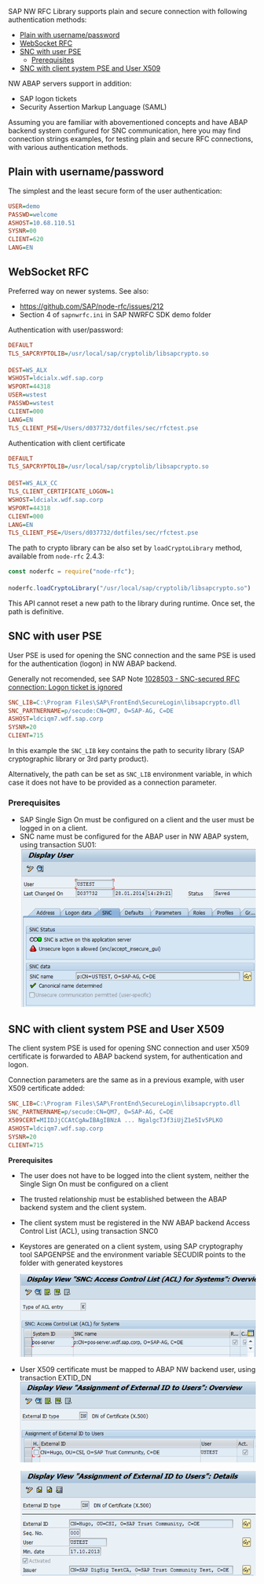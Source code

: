 SAP NW RFC Library supports plain and secure connection with following authentication methods:

- [Plain with username/password](#plain-with-usernamepassword)
- [WebSocket RFC](#websocket-rfc)
- [SNC with user PSE](#snc-with-user-pse)
  - [Prerequisites](#prerequisites)
- [SNC with client system PSE and User X509](#snc-with-client-system-pse-and-user-x509)

NW ABAP servers support in addition:

- SAP logon tickets
- Security Assertion Markup Language (SAML)

Assuming you are familiar with abovementioned concepts and have ABAP backend system configured for SNC communication, here you may find connection strings examples, for testing plain and secure RFC connections, with various authentication methods.

## Plain with username/password

The simplest and the least secure form of the user authentication:

```ini
USER=demo
PASSWD=welcome
ASHOST=10.68.110.51
SYSNR=00
CLIENT=620
LANG=EN
```

## WebSocket RFC

Preferred way on newer systems. See also:

- https://github.com/SAP/node-rfc/issues/212
- Section 4 of `sapnwrfc.ini` in SAP NWRFC SDK demo folder

Authentication with user/password:

```ini
DEFAULT
TLS_SAPCRYPTOLIB=/usr/local/sap/cryptolib/libsapcrypto.so

DEST=WS_ALX
WSHOST=ldcialx.wdf.sap.corp
WSPORT=44318
USER=wstest
PASSWD=wstest
CLIENT=000
LANG=EN
TLS_CLIENT_PSE=/Users/d037732/dotfiles/sec/rfctest.pse
```

Authentication with client certificate

```ini
DEFAULT
TLS_SAPCRYPTOLIB=/usr/local/sap/cryptolib/libsapcrypto.so

DEST=WS_ALX_CC
TLS_CLIENT_CERTIFICATE_LOGON=1
WSHOST=ldcialx.wdf.sap.corp
WSPORT=44318
CLIENT=000
LANG=EN
TLS_CLIENT_PSE=/Users/d037732/dotfiles/sec/rfctest.pse
```

The path to crypto library can be also set by `loadCryptoLibrary` method, available from `node-rfc` 2.4.3:

```js
const noderfc = require("node-rfc");

noderfc.loadCryptoLibrary("/usr/local/sap/cryptolib/libsapcrypto.so")
```

This API cannot reset a new path to the library during runtime. Once set, the path is definitive.

## SNC with user PSE

User PSE is used for opening the SNC connection and the same PSE is used for the authentication (logon) in NW ABAP backend.

Generally not recomended, see SAP Note [1028503 - SNC-secured RFC connection: Logon ticket is ignored](https://launchpad.support.sap.com/#/notes/1028503)

```ini
SNC_LIB=C:\Program Files\SAP\FrontEnd\SecureLogin\libsapcrypto.dll
SNC_PARTNERNAME=p/secude:CN=QM7, O=SAP-AG, C=DE
ASHOST=ldciqm7.wdf.sap.corp
SYSNR=20
CLIENT=715
```

In this example the `SNC_LIB` key contains the path to security library (SAP cryptographic library or 3rd party product).

Alternatively, the path can be set as `SNC_LIB` environment variable, in which case it does not have to be provided as a connection parameter.

### Prerequisites

- SAP Single Sign On must be configured on a client and the user must be logged in on a client.
- SNC name must be configured for the ABAP user in NW ABAP system, using transaction SU01:
   ![su01](assets/SU01-SNC.png)

## SNC with client system PSE and User X509

The client system PSE is used for opening SNC connection and user X509 certificate is forwarded to ABAP backend system, for authentication and logon.

Connection parameters are the same as in a previous example, with user X509 certificate added:

```ini
SNC_LIB=C:\Program Files\SAP\FrontEnd\SecureLogin\libsapcrypto.dll
SNC_PARTNERNAME=p/secude:CN=QM7, O=SAP-AG, C=DE
X509CERT=MIIDJjCCAtCgAwIBAgIBNzA ... NgalgcTJf3iUjZ1e5Iv5PLKO
ASHOST=ldciqm7.wdf.sap.corp
SYSNR=20
CLIENT=715
```

**Prerequisites**

- The user does not have to be logged into the client system, neither the Single Sign On must be configured on a client
- The trusted relationship must be established between the ABAP backend system and the client system.
- The client system must be registered in the NW ABAP backend Access Control List (ACL), using transaction SNC0
- Keystores are generated on a client system, using SAP cryptography tool SAPGENPSE and the environment variable SECUDIR points to the folder with generated keystores

    ![snc50](assets/SNC0-1.png)

- User X509 certificate must be mapped to ABAP NW backend user, using transaction EXTID_DN
    ![ext-dn1](assets/EXTID_DN-1.png)

    ![ext-dn2](assets/EXTID_DN-2.png)
